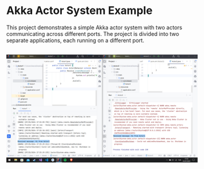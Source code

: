 # Akka Actor System Example

This project demonstrates a simple Akka actor system with two actors communicating across different ports. The project is divided into two separate applications, each running on a different port.

## 
![Result Screenshot](result.png)
